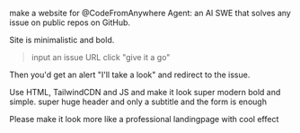 make a website for @CodeFromAnywhere Agent: an AI SWE that solves any issue on public repos on GitHub.

Site is minimalistic and bold.

> input an issue URL
> click "give it a go"

Then you'd get an alert "I'll take a look" and redirect to the issue.

Use HTML, TailwindCDN and JS and make it look super modern bold and simple. super huge header and only a subtitle and the form is enough

Please make it look more like a professional landingpage with cool effect
